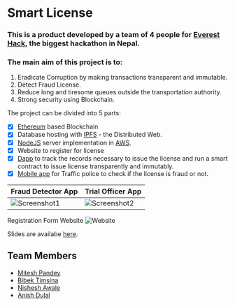# Smart License
### This is a product developed by a team of 4 people for [Everest Hack](https://www.everest-hack.com/), the biggest hackathon in Nepal.

### The main aim of this project is to:
1. Eradicate Corruption by making transactions transparent and immutable.
2. Detect Fraud License.
3. Reduce long and tiresome queues outside the transportation authority.
4. Strong security using Blockchain.

The project can be divided into 5 parts:

- [x] [Ethereum](https://www.ethereum.org/) based Blockchain
- [x] Database hosting with [IPFS](https://ipfs.io/) - the Distributed Web.
- [x] [NodeJS](https://nodejs.org/) server implementation in [AWS](https://aws.amazon.com/).
- [x] Website to register for license
- [x] [Dapp](license_issue_Dapp.apk) to track the records necessary to issue the license and run a smart contract to issue license transparently and immutably.
- [x] [Mobile app](fraud_detector_app.apk) for Traffic police to check if the license is fraud or not.

| Fraud Detector App                                                                                                   | Trial Officer App                                                                                                    |
|---|---|
| ![Screenshot1](https://user-images.githubusercontent.com/29589003/61585845-aba18480-ab85-11e9-8214-3ffdac816489.png) | ![Screenshot2](https://user-images.githubusercontent.com/29589003/61585830-54031900-ab85-11e9-9db4-4ec6c32a16ee.png) |

Registration Form Website
![Website](https://user-images.githubusercontent.com/29304788/61586071-08536e00-ab8b-11e9-9c09-959e20a15dc6.png)

Slides are availabe [here](https://docs.google.com/presentation/d/1ws-UiBxvEWOaIDOfpUQeOAC3MUrbxg_HHymqrwen7Mo/edit?usp=sharing).

## Team Members
- [Mitesh Pandey](https://www.github.com/davidmitesh)
- [Bibek Timsina](https://www.github.com/bimsina)
- [Nishesh Awale](https://www.github.com/nisheshawale)
- [Anish Dulal](https://www.github.com/anishdulal)
 
